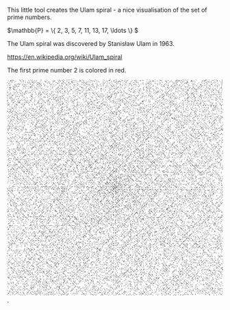 This little tool creates the Ulam spiral - a nice visualisation of the set of prime numbers.

$\mathbb{P} = \\{ 2, 3, 5, 7, 11, 13, 17, \ldots \\} $

The Ulam spiral was discovered by Stanisław Ulam in 1963.

https://en.wikipedia.org/wiki/Ulam_spiral

The first prime number 2 is colored in red.

![Ulam spiral picture](/img/spiral.png "Ulam spiral picture").


